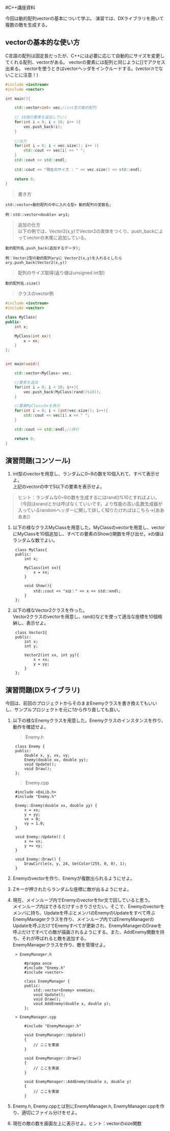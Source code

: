 #C++講座資料

今回は動的配列vectorの基本について学ぶ。
演習では、DXライブラリを用いて複数の敵を生成する。


## vectorの基本的な使い方

C言語の配列は固定長だったが、C++には必要に応じて自動的にサイズを変更してくれる配列、vectorがある。
vectorの要素には配列と同じように[]でアクセス出来る。
vectorを使うときはvectorヘッダをインクルードする。(vector.hでないことに注意！)

```cpp
#include <iostream>
#include <vector>

int main(){

    std::vector<int> vec;//int型の動的配列
 
    // 10個の要素を追加していく
    for(int i = 0; i < 10; i++ ){
        vec.push_back(i);
    }
 
    //出力
    for(int i = 0; i < vec.size(); i++ ){
        std::cout << vec[i] << " ";
    }
    std::cout << std::endl;
    
    std::cout << "現在のサイズ : " << vec.size() << std::endl;
    
    return 0;
}
```

>書き方

```
std::vector<動的配列の中に入れる型> 動的配列の変数名;

例：std::vector<double> ary1;
```

>追加の仕方  
以下の例では、Vector2(x,y)でVector2の実体をつくり、push\_backによってvectorの末尾に追加している。

```
動的配列名.push_back(追加するデータ);

例：Vector2型の動的配列aryに Vector2(x,y)を入れるとしたら
ary.push_back(Vector2(x,y))
```

>配列のサイズ取得(返り値はunsigned int型)

```
動的配列名.size()
```

>クラスのvector例

```cpp
#include <iostream>
#include <vector>

class MyClass{
public:
	int x;

	MyClass(int xx){
		x = xx;
	}
};


int main(void){

	std::vector<MyClass> vec;

	//要素を追加
	for(int i = 0; i < 10; i++){
		vec.push_back(MyClass(rand()%10));
	}

	//要素MyClassのxを表示
	for(int i = 0; i < (int)vec.size(); i++){
		std::cout << vec[i].x << " ";
	}

	std::cout << std::endl;//改行

	return 0;
}
```

## 演習問題(コンソール)
1. int型のvectorを用意し、ランダムに0~9の数を10個入れて、すべて表示せよ。  
上記のvectorの中で5以下の要素を表示せよ。
>ヒント：ランダムな0~9の数を生成するにはrand()%10とすればよい。
（今回はsrandとかは呼ばなくていいです。より性能の高い乱数生成器が入っているrandomヘッダーに関して詳しく知りたければはこちら→[ああああ]）

1. 以下の様なクラスMyClassを用意した。MyClassのvectorを用意し、vectorにMyClassを10個追加し、すべての要素のShow()関数を呼び出せ。xの値はランダムな数でよい。

		class MyClass{
		public:
			int x;

			MyClass(int xx){
				x = xx;
			}

			void Show(){
				std::cout << "xは：" << x << std::endl;
			}
		};


1. 以下の様なVector2クラスを作った。  
Vector2クラスのvectorを用意し、rand()などを使って適当な座標を10個格納し、表示せよ。  

		class Vector2{
		public:
			int x;
			int y;
			
			Vector2(int xx, int yy){
				x = xx;
				y = yy;
			}
		};

## 演習問題(DXライブラリ)
今回は、前回のプロジェクトからそのままEnemyクラスを書き換えてもいいし、サンプルプロジェクトを元に1から作り直しても良い。

1. 以下の様なEnemyクラスを用意した。Enemyクラスのインスタンスを作り、動作を確認せよ。

	>Enemy.h

		class Enemy {
		public:
			double x, y, vx, vy;
			Enemy(double xx, double yy);
			void Update();
			void Draw();
		};

	>Enemy.cpp

		#include <DxLib.h>
		#include "Enemy.h"

		Enemy::Enemy(double xx, double yy) {
			x = xx;
			y = yy;
			vx = 0;
			vy = 1.0;
		}

		void Enemy::Update() {
			x += vx;
			y += vy;
		}

		void Enemy::Draw() {
			DrawCircle(x, y, 24, GetColor(255, 0, 0), 1);
		}



1. Enemyのvectorを作り、Enemyが複数出られるようにせよ。

1. Zキーが押されたらランダムな座標に敵が出るようにせよ。

1. 現在、メインループ内でEnemyのvectorをfor文で回していると思う。  
メインループ内はできるだけすっきりさせたい。そこで、Enemyのvectorをメンバに持ち、Updateを呼ぶとメンバのEnemyのUpdateをすべて呼ぶEnemyManagerクラスを作り、メインループ内ではEnemyManagerのUpdateを呼ぶだけでEnemyすべてが更新され、EnemyManagerのDrawを呼ぶだけですべての敵が描画されるようにする。また、AddEnemy関数を持ち、それが呼ばれると敵を追加する。  
EnemyManagerクラスを作り、敵を管理せよ。  

		> EnemyManager.h

			#pragma once
			#include "Enemy.h"
			#include <vector>

			class EnemyManager {
			public:
				std::vector<Enemy> enemies;
				void Update();
				void Draw();
				void AddEnemy(double x, double y);
			};

		> EnemyManager.cpp

			#include "EnemyManager.h"

			void EnemyManager::Update()
			{
				// ここを実装
			}

			void EnemyManager::Draw()
			{
				// ここを実装
			}

			void EnemyManager::AddEnemy(double x, double y)
			{
				// ここを実装
			}


1. Enemy.h, Enemy.cppとは別にEnemyManager.h, EnemyManager.cppを作り、適切にファイル分けをせよ。

1. 現在の敵の数を画面左上に表示せよ。ヒント：vectorのsize関数

